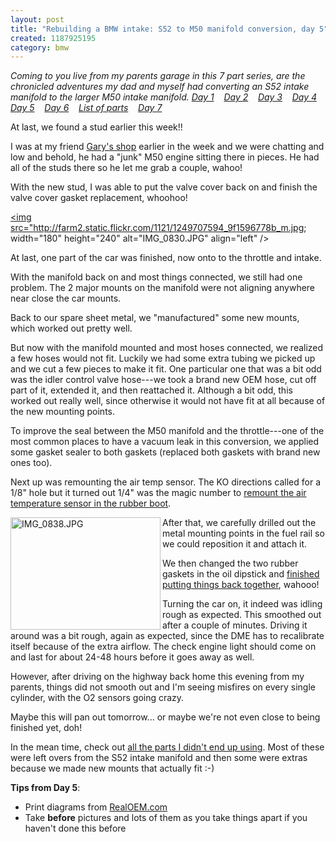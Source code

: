 ```yaml
---
layout: post
title: "Rebuilding a BMW intake: S52 to M50 manifold conversion, day 5"
created: 1187925195
category: bmw
---
```

<em>Coming to you live from my parents garage in this 7 part series, are the chronicled adventures my dad and myself had converting an S52 intake manifold to the larger M50 intake manifold.
<a href="http://tedserbinski.com/2007/08/04/rebuilding-bmw-intake-s52-m50-intake-manifold-conversion-day-1">Day 1</a>&nbsp;&nbsp;&nbsp; <a href="http://tedserbinski.com/2007/08/11/rebuilding-bmw-intake-s52-m50-intake-manifold-conversion-day-2">Day 2</a>&nbsp;&nbsp;&nbsp; <a href="http://tedserbinski.com/2007/08/17/rebuilding-bmw-intake-s52-m50-intake-manifold-conversion-day-3">Day 3</a>&nbsp;&nbsp;&nbsp; <a href="http://tedserbinski.com/2007/08/18/rebuilding-bmw-intake-s52-m50-intake-manifold-conversion-day-4">Day 4</a>&nbsp;&nbsp;&nbsp; <a href="http://tedserbinski.com/2007/08/23/rebuilding-bmw-intake-s52-m50-intake-manifold-conversion-day-5">Day 5</a>&nbsp;&nbsp;&nbsp; <a href="http://tedserbinski.com/2007/08/30/rebuilding-bmw-intake-s52-m50-intake-manifold-conversion-day-6">Day 6</a>&nbsp;&nbsp;&nbsp; <a href="http://tedserbinski.com/2007/08/31/rebuilding-bmw-intake-s52-m50-intake-manifold-conversion-list-parts">List of parts</a>&nbsp;&nbsp;&nbsp; <a href="http://tedserbinski.com/2007/09/17/rebuilding-bmw-intake-s52-m50-intake-manifold-conversion-day-7">Day 7</a></em>



At last, we found a stud earlier this week!!

I was at my friend <a href="http://martinmotorsportsinc.com/">Gary's shop</a> earlier in the week and we were chatting and low and behold, he had a "junk" M50 engine sitting there in pieces. He had all of the studs there so he let me grab a couple, wahoo!

With the new stud, I was able to put the valve cover back on and finish the valve cover gasket replacement, whoohoo!

<a href="http://www.flickr.com/photos/tedserbinski/1249707594/" title="Photo Sharing"><img src="http://farm2.static.flickr.com/1121/1249707594_9f1596778b_m.jpg; width="180" height="240" alt="IMG_0830.JPG" align="left" /></a>

At last, one part of the car was finished, now onto to the throttle and intake.

With the manifold back on and most things connected, we still had one problem. The 2 major mounts on the manifold were not aligning anywhere near close the car mounts.

Back to our spare sheet metal, we "manufactured" some new mounts, which worked out pretty well.

But now with the manifold mounted and most hoses connected, we realized a few hoses would not fit. Luckily we had some extra tubing we picked up and we cut a few pieces to make it fit. One particular one that was a bit odd was the idler control valve hose---we took a brand new OEM hose, cut off part of it, extended it, and then reattached it. Although a bit odd, this worked out really well, since otherwise it would not have fit at all because of the new mounting points.

To improve the seal between the M50 manifold and the throttle---one of the most common places to have a vacuum leak in this conversion, we applied some gasket sealer to both gaskets (replaced both gaskets with brand new ones too).

Next up was remounting the air temp sensor. The KO directions called for a 1/8" hole but it turned out 1/4" was the magic number to <a href="http://www.flickr.com/photos/tedserbinski/1249711988/in/set-72157601244448485/">remount the air temperature sensor in the rubber boot</a>.

<a href="http://www.flickr.com/photos/tedserbinski/1249709706/" title="Photo Sharing"><img src="http://farm2.static.flickr.com/1300/1249709706_f97c6667a3_m.jpg" width="240" height="180" alt="IMG_0838.JPG" align="left" /></a>

After that, we carefully drilled out the metal mounting points in the fuel rail so we could reposition it and attach it.

We then changed the two rubber gaskets in the oil dipstick and <a href="http://www.flickr.com/photos/tedserbinski/1249726318/">finished putting things back together</a>, wahooo!

Turning the car on, it indeed was idling rough as expected. This smoothed out after a couple of minutes. Driving it around was a bit rough, again as expected, since the DME has to recalibrate itself because of the extra airflow. The check engine light should come on and last for about 24-48 hours before it goes away as well.

However, after driving on the highway back home this evening from my parents, things did not smooth out and I'm seeing misfires on every single cylinder, with the O2 sensors going crazy.

Maybe this will pan out tomorrow... or maybe we're not even close to being finished yet, doh!

In the mean time, check out <a href="http://www.flickr.com/photos/tedserbinski/1248865965/in/set-72157601244448485/">all the parts I didn't end up using</a>. Most of these were left overs from the S52 intake manifold and then some were extras because we made new mounts that actually fit :-)

<strong>Tips from Day 5</strong>:
<ul>
<li>Print diagrams from <a href="http://www.realoem.com/bmw/">RealOEM.com</a></li>
<li>Take <strong>before</strong> pictures and lots of them as you take things apart if you haven't done this before</li>
</ul>
